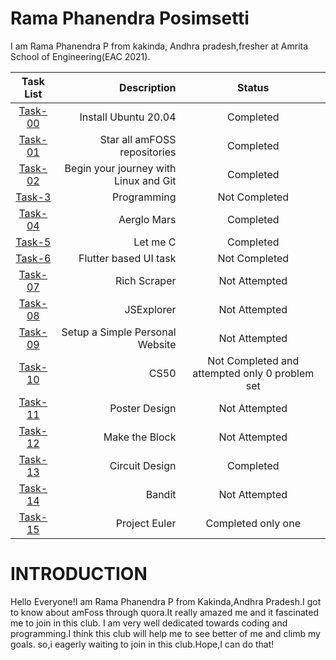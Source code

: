 # Rama Phanendra Posimsetti
I am Rama Phanendra P from kakinda, Andhra pradesh,fresher at Amrita School of Engineering(EAC 2021).

|Task List|Description|Status|
|:-------:|----------:|:----:|
|[Task-00](https://github.com/rama-phanendra-p/Amfoss-TASKS-/tree/main/Task%20-%2000)|Install Ubuntu 20.04|Completed|
|[Task-01](https://github.com/rama-phanendra-p/Amfoss-TASKS-/tree/main/Task-01)|Star all amFOSS repositories|Completed|
|[Task-02](https://github.com/rama-phanendra-p/Amfoss-TASKS-/tree/main/Task%20-%2002)| Begin your journey with Linux and Git|Completed|
|[Task-3](https://github.com/rama-phanendra-p/Amfoss-TASKS-/tree/main/Task%20-%203)| Programming|Not Completed|
|[Task-04](https://github.com/rama-phanendra-p/Amfoss-TASKS-/tree/main/Task-04)|Aerglo Mars|Completed|
|[Task-5](https://github.com/rama-phanendra-p/Amfoss-TASKS-/tree/main/Task%20-%205)|Let me C|Completed|
|[Task-6](https://github.com/rama-phanendra-p/Amfoss-TASKS-/tree/main/Task%20-%206)|Flutter based UI task|Not Completed|
|[Task-07](https://github.com/rama-phanendra-p/Amfoss-TASKS-/tree/main/Task%20-07)|Rich Scraper|Not Attempted|
|[Task-08](https://github.com/rama-phanendra-p/Amfoss-TASKS-/tree/main/Task%20-%2008)| JSExplorer|Not Attempted|
|[Task-09](https://github.com/rama-phanendra-p/Amfoss-TASKS-/tree/main/Task%20-09)|Setup a Simple Personal Website|Not Attempted|
|[Task-10](https://github.com/rama-phanendra-p/Amfoss-TASKS-/tree/main/Task%20-%2010)|CS50|Not Completed and attempted only 0 problem set|
|[Task-11](https://github.com/rama-phanendra-p/Amfoss-TASKS-/tree/main/Task%20-%2011)|Poster Design|Not Attempted|
|[Task-12](https://github.com/rama-phanendra-p/Amfoss-TASKS-/tree/main/Task%20-12)|Make the Block|Not Attempted|
|[Task-13](https://github.com/rama-phanendra-p/Amfoss-TASKS-/tree/main/Task%20-%2013)|Circuit Design|Completed|
|[Task-14](https://github.com/rama-phanendra-p/Amfoss-TASKS-/tree/main/Task%20-12)|Bandit|Not Attempted|
|[Task-15](https://github.com/rama-phanendra-p/Amfoss-TASKS-/tree/main/Task%20-%2015)| Project Euler|Completed only one|




# INTRODUCTION

Hello Everyone!I am Rama Phanendra P from Kakinda,Andhra Pradesh.I got to know about amFoss through quora.It really amazed me 
and it fascinated me to join in this club.
I am very well dedicated towards coding and programming.I think this club will help me to see better of me and climb my goals.
so,i eagerly waiting to join in this club.Hope,I can do that! 
